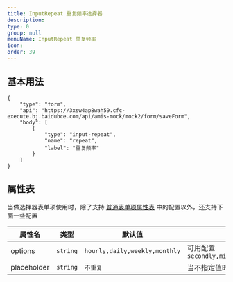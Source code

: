 ```yaml
---
title: InputRepeat 重复频率选择器
description:
type: 0
group: null
menuName: InputRepeat 重复频率
icon:
order: 39
---
```


## 基本用法

```schema: scope="body"
{
    "type": "form",
    "api": "https://3xsw4ap8wah59.cfc-execute.bj.baidubce.com/api/amis-mock/mock2/form/saveForm",
    "body": [
        {
            "type": "input-repeat",
            "name": "repeat",
            "label": "重复频率"
        }
    ]
}
```

## 属性表

当做选择器表单项使用时，除了支持 [普通表单项属性表](./formitem#%E5%B1%9E%E6%80%A7%E8%A1%A8) 中的配置以外，还支持下面一些配置

| 属性名      | 类型     | 默认值                        | 说明                                                                     |
| ----------- | -------- | ----------------------------- | ------------------------------------------------------------------------ |
| options     | `string` | `hourly,daily,weekly,monthly` | 可用配置 `secondly,minutely,hourly,daily,weekdays,weekly,monthly,yearly` |
| placeholder | `string` | `不重复`                      | 当不指定值时的说明。                                                     |

